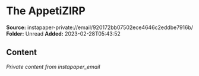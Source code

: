 # The AppetiZIRP

**Source:** instapaper-private://email/920172bb07502ece4646c2eddbe7916b/
**Folder:** Unread
**Added:** 2023-02-28T05:43:52




## Content
*Private content from instapaper_email*
